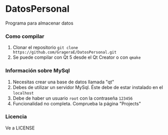 # DatosPersonal
Programa para almacenar datos
### Como compilar
1. Clonar el repositorio
`git clone https://github.com/GrageraE/DatosPersonal.git`
1. Se puede compilar con Qt 5 desde el Qt Creator o con `qmake`
### Información sobre MySql
1. Necesitas crear una base de datos llamada "qt"
1. Debes de utilizar un servidor MySql. Éste debe de estar instalado en el `localhost`
1. Debe de haber un usuario `root` con la contraseña `123456`
1. Funcionalidad no completa. Comprueba la página "Projects"
### Licencia
Ve a LICENSE
